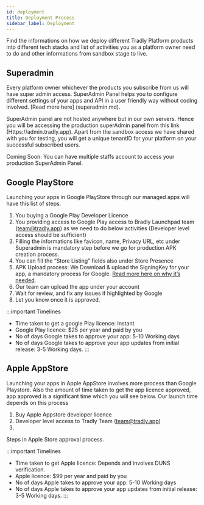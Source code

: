 ```yaml
---
id: deployment
title: Deployment Process
sidebar_label: Deployment
---
```

Find the informations on how we deploy different Tradly Platform products into different tech stacks and list of activities you as a platform owner need to do and other informations from sandbox stage to live. 

## Superadmin
Every platform owner whichever the products you subscribe from us will have super admin access. SuperAdmin Panel helps you to configure different settings of your apps and API in a user friendly way without coding involved. [Read more here] (superadmin.md). 

SuperAdmin panel are not hosted anywhere but in our own servers. Hence you will be accessing the production superAdmin panel from this link (Https://admin.tradly.app). Apart from the sandbox access we have shared with you for testing, you will get a unique tenantID for your platform on your successful subscribed users. 


Coming Soon: You can have multiple staffs account to access your production SuperAdmin Panel. 

## Google PlayStore
Launching your apps in Google PlayStore through our managed apps will have this list of steps. 

1. You buying a Google Play Developer Licence 
2. You providing access to Google Play access to Bradly Launchpad team (team@tradly.app) as we need to do below activities (Developer level access should be sufficient) 
3. Filling the informations like favicon, name, Privacy URL, etc under Superadmin is mandatory step before we go for production APK creation process. 
4. You can fill the “Store Listing” fields also under Store Presence
5. APK Upload process: We Download & upload the SigningKey for your app, a mandatory process for Google. [Read more here on why it’s needed](https://support.google.com/googleplay/android-developer/answer/7384423).  
6. Our team can upload the app under your account 
7. Wait for review, and fix any issues if highlighted by Google
8. Let you know once it is approved. 

:::important Timelines
- Time taken to get a google Play licence: Instant
- Google Play licence: $25 per year and paid by you
- No of days Google takes to approve your app: 5-10 Working days
- No of days Google takes to approve your app updates from initial release: 3-5 Working days. 
:::

## Apple AppStore
Launching your apps in Apple AppStore involves more process than Google Playstore. Also the amount of time taken to get the app licence approved, app approved is a significant time which you will see below. Our launch time depends on this process

1. Buy Apple Appstore developer licence 
2. Developer level access to Tradly Team (team@tradly.app) 
3. 


Steps in Apple Store approval process. 


:::important Timelines
- Time taken to get  Apple licence: Depends and involves DUNS verification. 
- Apple licence: $99 per year and paid by you 
- No of days Apple takes to approve your app: 5-10 Working days
- No of days Apple takes to approve your app updates from initial release: 3-5 Working days. 
:::